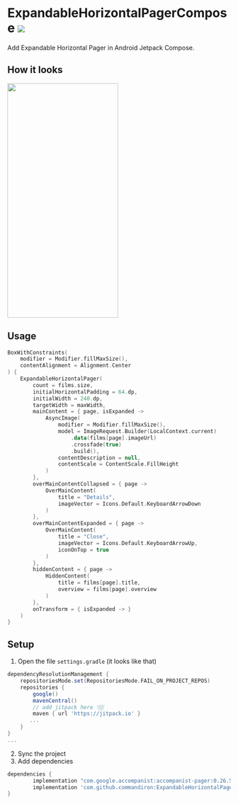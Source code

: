 # ExpandableHorizontalPagerCompose  [![](https://jitpack.io/v/commandiron/ExpandableHorizontalPagerCompose.svg)](https://jitpack.io/#commandiron/ExpandableHorizontalPagerCompose)

Add Expandable Horizontal Pager in Android Jetpack Compose.

## How it looks

<img src="art/expandable_horizontal_pager_2.gif" width="250" height="530">

## Usage

```kotlin
BoxWithConstraints(
    modifier = Modifier.fillMaxSize(),
    contentAlignment = Alignment.Center
) {
    ExpandableHorizontalPager(
        count = films.size,
        initialHorizontalPadding = 64.dp,
        initialWidth = 240.dp,
        targetWidth = maxWidth,
        mainContent = { page, isExpanded ->
            AsyncImage(
                modifier = Modifier.fillMaxSize(),
                model = ImageRequest.Builder(LocalContext.current)
                    .data(films[page].imageUrl)
                    .crossfade(true)
                    .build(),
                contentDescription = null,
                contentScale = ContentScale.FillHeight
            )
        },
        overMainContentCollapsed = { page ->
            OverMainContent(
                title = "Details",
                imageVector = Icons.Default.KeyboardArrowDown
            )
        },
        overMainContentExpanded = { page ->
            OverMainContent(
                title = "Close",
                imageVector = Icons.Default.KeyboardArrowUp,
                iconOnTop = true
            )
        },
        hiddenContent = { page ->
            HiddenContent(
                title = films[page].title,
                overview = films[page].overview
            )
        },
        onTransform = { isExpanded -> }
    )
}
```


## Setup
1. Open the file `settings.gradle` (it looks like that)
```groovy
dependencyResolutionManagement {
    repositoriesMode.set(RepositoriesMode.FAIL_ON_PROJECT_REPOS)
    repositories {
        google()
        mavenCentral()
        // add jitpack here 👇🏽
        maven { url 'https://jitpack.io' }
       ...
    }
} 
...
```
2. Sync the project
3. Add dependencies
```groovy
dependencies {
        implementation "com.google.accompanist:accompanist-pager:0.26.5-rc"
        implementation 'com.github.commandiron:ExpandableHorizontalPagerCompose:1.0.11'
}
```
